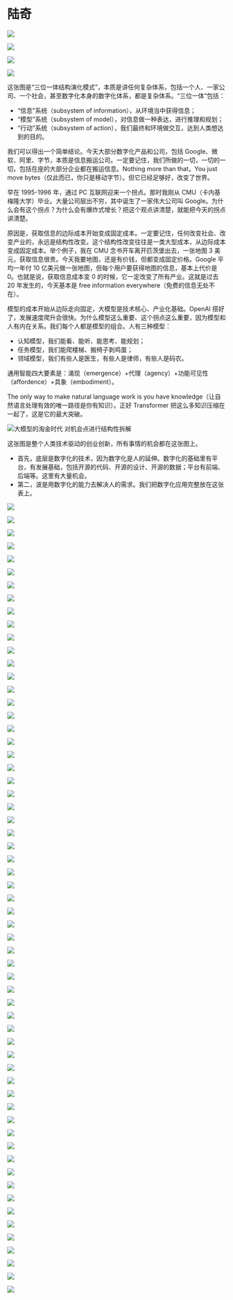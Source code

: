 # 陆奇

![](https://assets.ng-tech.icu/pdf/2023-%E9%99%86%E5%A5%87%E6%B7%B1%E5%9C%B3%E6%BC%94%E8%AE%B2/%E9%99%86%E5%A5%87%E6%B7%B1%E5%9C%B3%E6%BC%94%E8%AE%B2%EF%BC%882023%E5%B9%B44%E6%9C%8823%E6%97%A5%EF%BC%89-%E7%9C%9F%E6%AD%A3%E5%AE%8C%E6%95%B4%E7%89%88_00.png)

![](https://assets.ng-tech.icu/pdf/2023-%E9%99%86%E5%A5%87%E6%B7%B1%E5%9C%B3%E6%BC%94%E8%AE%B2/%E9%99%86%E5%A5%87%E6%B7%B1%E5%9C%B3%E6%BC%94%E8%AE%B2%EF%BC%882023%E5%B9%B44%E6%9C%8823%E6%97%A5%EF%BC%89-%E7%9C%9F%E6%AD%A3%E5%AE%8C%E6%95%B4%E7%89%88_01.png)

![](https://assets.ng-tech.icu/pdf/2023-%E9%99%86%E5%A5%87%E6%B7%B1%E5%9C%B3%E6%BC%94%E8%AE%B2/%E9%99%86%E5%A5%87%E6%B7%B1%E5%9C%B3%E6%BC%94%E8%AE%B2%EF%BC%882023%E5%B9%B44%E6%9C%8823%E6%97%A5%EF%BC%89-%E7%9C%9F%E6%AD%A3%E5%AE%8C%E6%95%B4%E7%89%88_02.png)

![](https://assets.ng-tech.icu/pdf/2023-%E9%99%86%E5%A5%87%E6%B7%B1%E5%9C%B3%E6%BC%94%E8%AE%B2/%E9%99%86%E5%A5%87%E6%B7%B1%E5%9C%B3%E6%BC%94%E8%AE%B2%EF%BC%882023%E5%B9%B44%E6%9C%8823%E6%97%A5%EF%BC%89-%E7%9C%9F%E6%AD%A3%E5%AE%8C%E6%95%B4%E7%89%88_03.png)

这张图是“三位一体结构演化模式”，本质是讲任何复杂体系，包括一个人、一家公司、一个社会，甚至数字化本身的数字化体系，都是复杂体系。“三位一体”包括：

- “信息”系统（subsystem of information），从环境当中获得信息；
- “模型”系统（subsystem of model），对信息做一种表达，进行推理和规划；
- “行动”系统（subsystem of action），我们最终和环境做交互，达到人类想达到的目的。

我们可以得出一个简单结论。今天大部分数字化产品和公司，包括 Google、微软、阿里、字节，本质是信息搬运公司。一定要记住，我们所做的一切，一切的一切，包括在座的大部分企业都在搬运信息。Nothing more than that，You just move bytes（仅此而已，你只是移动字节）。但它已经足够好，改变了世界。

早在 1995-1996 年，通过 PC 互联网迎来一个拐点。那时我刚从 CMU（卡内基梅隆大学）毕业。大量公司层出不穷，其中诞生了一家伟大公司叫 Google。为什么会有这个拐点？为什么会有爆炸式增长？把这个观点讲清楚，就能把今天的拐点讲清楚。

原因是，获取信息的边际成本开始变成固定成本。一定要记住，任何改变社会、改变产业的，永远是结构性改变。这个结构性改变往往是一类大型成本，从边际成本变成固定成本。举个例子，我在 CMU 念书开车离开匹茨堡出去，一张地图 3 美元，获取信息很贵。今天我要地图，还是有价钱，但都变成固定价格。Google 平均一年付 10 亿美元做一张地图，但每个用户要获得地图的信息，基本上代价是 0。也就是说，获取信息成本变 0 的时候，它一定改变了所有产业。这就是过去 20 年发生的，今天基本是 free information everywhere（免费的信息无处不在）。

模型的成本开始从边际走向固定，大模型是技术核心、产业化基础。OpenAI 搭好了，发展速度爬升会很快。为什么模型这么重要、这个拐点这么重要，因为模型和人有内在关系。我们每个人都是模型的组合。人有三种模型：

- 认知模型，我们能看、能听、能思考、能规划；
- 任务模型，我们能爬楼梯、搬椅子剥鸡蛋；
- 领域模型，我们有些人是医生，有些人是律师，有些人是码农。

通用智能四大要素是：涌现（emergence）+代理（agency）+功能可见性（affordence）+具象（embodiment）。

The only way to make natural language work is you have knowledge（让自然语言处理有效的唯一路径是你有知识）。正好 Transformer 把这么多知识压缩在一起了，这是它的最大突破。

![大模型的淘金时代 对机会点进行结构性拆解](https://assets.ng-tech.icu/item/20230424142818.png)

这张图是整个人类技术驱动的创业创新，所有事情的机会都在这张图上。

- 首先，底层是数字化的技术，因为数字化是人的延伸。数字化的基础里有平台，有发展基础，包括开源的代码、开源的设计、开源的数据；平台有前端、后端等。这里有大量机会。
- 第二，波是用数字化的能力去解决人的需求。我们把数字化应用完整放在这张表上。

![](https://assets.ng-tech.icu/pdf/2023-%E9%99%86%E5%A5%87%E6%B7%B1%E5%9C%B3%E6%BC%94%E8%AE%B2/%E9%99%86%E5%A5%87%E6%B7%B1%E5%9C%B3%E6%BC%94%E8%AE%B2%EF%BC%882023%E5%B9%B44%E6%9C%8823%E6%97%A5%EF%BC%89-%E7%9C%9F%E6%AD%A3%E5%AE%8C%E6%95%B4%E7%89%88_04.png)

![](https://assets.ng-tech.icu/pdf/2023-%E9%99%86%E5%A5%87%E6%B7%B1%E5%9C%B3%E6%BC%94%E8%AE%B2/%E9%99%86%E5%A5%87%E6%B7%B1%E5%9C%B3%E6%BC%94%E8%AE%B2%EF%BC%882023%E5%B9%B44%E6%9C%8823%E6%97%A5%EF%BC%89-%E7%9C%9F%E6%AD%A3%E5%AE%8C%E6%95%B4%E7%89%88_05.png)

![](https://assets.ng-tech.icu/pdf/2023-%E9%99%86%E5%A5%87%E6%B7%B1%E5%9C%B3%E6%BC%94%E8%AE%B2/%E9%99%86%E5%A5%87%E6%B7%B1%E5%9C%B3%E6%BC%94%E8%AE%B2%EF%BC%882023%E5%B9%B44%E6%9C%8823%E6%97%A5%EF%BC%89-%E7%9C%9F%E6%AD%A3%E5%AE%8C%E6%95%B4%E7%89%88_06.png)

![](https://assets.ng-tech.icu/pdf/2023-%E9%99%86%E5%A5%87%E6%B7%B1%E5%9C%B3%E6%BC%94%E8%AE%B2/%E9%99%86%E5%A5%87%E6%B7%B1%E5%9C%B3%E6%BC%94%E8%AE%B2%EF%BC%882023%E5%B9%B44%E6%9C%8823%E6%97%A5%EF%BC%89-%E7%9C%9F%E6%AD%A3%E5%AE%8C%E6%95%B4%E7%89%88_07.png)

![](https://assets.ng-tech.icu/pdf/2023-%E9%99%86%E5%A5%87%E6%B7%B1%E5%9C%B3%E6%BC%94%E8%AE%B2/%E9%99%86%E5%A5%87%E6%B7%B1%E5%9C%B3%E6%BC%94%E8%AE%B2%EF%BC%882023%E5%B9%B44%E6%9C%8823%E6%97%A5%EF%BC%89-%E7%9C%9F%E6%AD%A3%E5%AE%8C%E6%95%B4%E7%89%88_08.png)

![](https://assets.ng-tech.icu/pdf/2023-%E9%99%86%E5%A5%87%E6%B7%B1%E5%9C%B3%E6%BC%94%E8%AE%B2/%E9%99%86%E5%A5%87%E6%B7%B1%E5%9C%B3%E6%BC%94%E8%AE%B2%EF%BC%882023%E5%B9%B44%E6%9C%8823%E6%97%A5%EF%BC%89-%E7%9C%9F%E6%AD%A3%E5%AE%8C%E6%95%B4%E7%89%88_09.png)

![](https://assets.ng-tech.icu/pdf/2023-%E9%99%86%E5%A5%87%E6%B7%B1%E5%9C%B3%E6%BC%94%E8%AE%B2/%E9%99%86%E5%A5%87%E6%B7%B1%E5%9C%B3%E6%BC%94%E8%AE%B2%EF%BC%882023%E5%B9%B44%E6%9C%8823%E6%97%A5%EF%BC%89-%E7%9C%9F%E6%AD%A3%E5%AE%8C%E6%95%B4%E7%89%88_10.png)

![](https://assets.ng-tech.icu/pdf/2023-%E9%99%86%E5%A5%87%E6%B7%B1%E5%9C%B3%E6%BC%94%E8%AE%B2/%E9%99%86%E5%A5%87%E6%B7%B1%E5%9C%B3%E6%BC%94%E8%AE%B2%EF%BC%882023%E5%B9%B44%E6%9C%8823%E6%97%A5%EF%BC%89-%E7%9C%9F%E6%AD%A3%E5%AE%8C%E6%95%B4%E7%89%88_11.png)

![](https://assets.ng-tech.icu/pdf/2023-%E9%99%86%E5%A5%87%E6%B7%B1%E5%9C%B3%E6%BC%94%E8%AE%B2/%E9%99%86%E5%A5%87%E6%B7%B1%E5%9C%B3%E6%BC%94%E8%AE%B2%EF%BC%882023%E5%B9%B44%E6%9C%8823%E6%97%A5%EF%BC%89-%E7%9C%9F%E6%AD%A3%E5%AE%8C%E6%95%B4%E7%89%88_12.png)

![](https://assets.ng-tech.icu/pdf/2023-%E9%99%86%E5%A5%87%E6%B7%B1%E5%9C%B3%E6%BC%94%E8%AE%B2/%E9%99%86%E5%A5%87%E6%B7%B1%E5%9C%B3%E6%BC%94%E8%AE%B2%EF%BC%882023%E5%B9%B44%E6%9C%8823%E6%97%A5%EF%BC%89-%E7%9C%9F%E6%AD%A3%E5%AE%8C%E6%95%B4%E7%89%88_13.png)

![](https://assets.ng-tech.icu/pdf/2023-%E9%99%86%E5%A5%87%E6%B7%B1%E5%9C%B3%E6%BC%94%E8%AE%B2/%E9%99%86%E5%A5%87%E6%B7%B1%E5%9C%B3%E6%BC%94%E8%AE%B2%EF%BC%882023%E5%B9%B44%E6%9C%8823%E6%97%A5%EF%BC%89-%E7%9C%9F%E6%AD%A3%E5%AE%8C%E6%95%B4%E7%89%88_14.png)

![](https://assets.ng-tech.icu/pdf/2023-%E9%99%86%E5%A5%87%E6%B7%B1%E5%9C%B3%E6%BC%94%E8%AE%B2/%E9%99%86%E5%A5%87%E6%B7%B1%E5%9C%B3%E6%BC%94%E8%AE%B2%EF%BC%882023%E5%B9%B44%E6%9C%8823%E6%97%A5%EF%BC%89-%E7%9C%9F%E6%AD%A3%E5%AE%8C%E6%95%B4%E7%89%88_15.png)

![](https://assets.ng-tech.icu/pdf/2023-%E9%99%86%E5%A5%87%E6%B7%B1%E5%9C%B3%E6%BC%94%E8%AE%B2/%E9%99%86%E5%A5%87%E6%B7%B1%E5%9C%B3%E6%BC%94%E8%AE%B2%EF%BC%882023%E5%B9%B44%E6%9C%8823%E6%97%A5%EF%BC%89-%E7%9C%9F%E6%AD%A3%E5%AE%8C%E6%95%B4%E7%89%88_16.png)

![](https://assets.ng-tech.icu/pdf/2023-%E9%99%86%E5%A5%87%E6%B7%B1%E5%9C%B3%E6%BC%94%E8%AE%B2/%E9%99%86%E5%A5%87%E6%B7%B1%E5%9C%B3%E6%BC%94%E8%AE%B2%EF%BC%882023%E5%B9%B44%E6%9C%8823%E6%97%A5%EF%BC%89-%E7%9C%9F%E6%AD%A3%E5%AE%8C%E6%95%B4%E7%89%88_17.png)

![](https://assets.ng-tech.icu/pdf/2023-%E9%99%86%E5%A5%87%E6%B7%B1%E5%9C%B3%E6%BC%94%E8%AE%B2/%E9%99%86%E5%A5%87%E6%B7%B1%E5%9C%B3%E6%BC%94%E8%AE%B2%EF%BC%882023%E5%B9%B44%E6%9C%8823%E6%97%A5%EF%BC%89-%E7%9C%9F%E6%AD%A3%E5%AE%8C%E6%95%B4%E7%89%88_18.png)

![](https://assets.ng-tech.icu/pdf/2023-%E9%99%86%E5%A5%87%E6%B7%B1%E5%9C%B3%E6%BC%94%E8%AE%B2/%E9%99%86%E5%A5%87%E6%B7%B1%E5%9C%B3%E6%BC%94%E8%AE%B2%EF%BC%882023%E5%B9%B44%E6%9C%8823%E6%97%A5%EF%BC%89-%E7%9C%9F%E6%AD%A3%E5%AE%8C%E6%95%B4%E7%89%88_19.png)

![](https://assets.ng-tech.icu/pdf/2023-%E9%99%86%E5%A5%87%E6%B7%B1%E5%9C%B3%E6%BC%94%E8%AE%B2/%E9%99%86%E5%A5%87%E6%B7%B1%E5%9C%B3%E6%BC%94%E8%AE%B2%EF%BC%882023%E5%B9%B44%E6%9C%8823%E6%97%A5%EF%BC%89-%E7%9C%9F%E6%AD%A3%E5%AE%8C%E6%95%B4%E7%89%88_20.png)

![](https://assets.ng-tech.icu/pdf/2023-%E9%99%86%E5%A5%87%E6%B7%B1%E5%9C%B3%E6%BC%94%E8%AE%B2/%E9%99%86%E5%A5%87%E6%B7%B1%E5%9C%B3%E6%BC%94%E8%AE%B2%EF%BC%882023%E5%B9%B44%E6%9C%8823%E6%97%A5%EF%BC%89-%E7%9C%9F%E6%AD%A3%E5%AE%8C%E6%95%B4%E7%89%88_21.png)

![](https://assets.ng-tech.icu/pdf/2023-%E9%99%86%E5%A5%87%E6%B7%B1%E5%9C%B3%E6%BC%94%E8%AE%B2/%E9%99%86%E5%A5%87%E6%B7%B1%E5%9C%B3%E6%BC%94%E8%AE%B2%EF%BC%882023%E5%B9%B44%E6%9C%8823%E6%97%A5%EF%BC%89-%E7%9C%9F%E6%AD%A3%E5%AE%8C%E6%95%B4%E7%89%88_22.png)

![](https://assets.ng-tech.icu/pdf/2023-%E9%99%86%E5%A5%87%E6%B7%B1%E5%9C%B3%E6%BC%94%E8%AE%B2/%E9%99%86%E5%A5%87%E6%B7%B1%E5%9C%B3%E6%BC%94%E8%AE%B2%EF%BC%882023%E5%B9%B44%E6%9C%8823%E6%97%A5%EF%BC%89-%E7%9C%9F%E6%AD%A3%E5%AE%8C%E6%95%B4%E7%89%88_23.png)

![](https://assets.ng-tech.icu/pdf/2023-%E9%99%86%E5%A5%87%E6%B7%B1%E5%9C%B3%E6%BC%94%E8%AE%B2/%E9%99%86%E5%A5%87%E6%B7%B1%E5%9C%B3%E6%BC%94%E8%AE%B2%EF%BC%882023%E5%B9%B44%E6%9C%8823%E6%97%A5%EF%BC%89-%E7%9C%9F%E6%AD%A3%E5%AE%8C%E6%95%B4%E7%89%88_24.png)

![](https://assets.ng-tech.icu/pdf/2023-%E9%99%86%E5%A5%87%E6%B7%B1%E5%9C%B3%E6%BC%94%E8%AE%B2/%E9%99%86%E5%A5%87%E6%B7%B1%E5%9C%B3%E6%BC%94%E8%AE%B2%EF%BC%882023%E5%B9%B44%E6%9C%8823%E6%97%A5%EF%BC%89-%E7%9C%9F%E6%AD%A3%E5%AE%8C%E6%95%B4%E7%89%88_25.png)

![](https://assets.ng-tech.icu/pdf/2023-%E9%99%86%E5%A5%87%E6%B7%B1%E5%9C%B3%E6%BC%94%E8%AE%B2/%E9%99%86%E5%A5%87%E6%B7%B1%E5%9C%B3%E6%BC%94%E8%AE%B2%EF%BC%882023%E5%B9%B44%E6%9C%8823%E6%97%A5%EF%BC%89-%E7%9C%9F%E6%AD%A3%E5%AE%8C%E6%95%B4%E7%89%88_26.png)

![](https://assets.ng-tech.icu/pdf/2023-%E9%99%86%E5%A5%87%E6%B7%B1%E5%9C%B3%E6%BC%94%E8%AE%B2/%E9%99%86%E5%A5%87%E6%B7%B1%E5%9C%B3%E6%BC%94%E8%AE%B2%EF%BC%882023%E5%B9%B44%E6%9C%8823%E6%97%A5%EF%BC%89-%E7%9C%9F%E6%AD%A3%E5%AE%8C%E6%95%B4%E7%89%88_27.png)

![](https://assets.ng-tech.icu/pdf/2023-%E9%99%86%E5%A5%87%E6%B7%B1%E5%9C%B3%E6%BC%94%E8%AE%B2/%E9%99%86%E5%A5%87%E6%B7%B1%E5%9C%B3%E6%BC%94%E8%AE%B2%EF%BC%882023%E5%B9%B44%E6%9C%8823%E6%97%A5%EF%BC%89-%E7%9C%9F%E6%AD%A3%E5%AE%8C%E6%95%B4%E7%89%88_28.png)

![](https://assets.ng-tech.icu/pdf/2023-%E9%99%86%E5%A5%87%E6%B7%B1%E5%9C%B3%E6%BC%94%E8%AE%B2/%E9%99%86%E5%A5%87%E6%B7%B1%E5%9C%B3%E6%BC%94%E8%AE%B2%EF%BC%882023%E5%B9%B44%E6%9C%8823%E6%97%A5%EF%BC%89-%E7%9C%9F%E6%AD%A3%E5%AE%8C%E6%95%B4%E7%89%88_29.png)

![](https://assets.ng-tech.icu/pdf/2023-%E9%99%86%E5%A5%87%E6%B7%B1%E5%9C%B3%E6%BC%94%E8%AE%B2/%E9%99%86%E5%A5%87%E6%B7%B1%E5%9C%B3%E6%BC%94%E8%AE%B2%EF%BC%882023%E5%B9%B44%E6%9C%8823%E6%97%A5%EF%BC%89-%E7%9C%9F%E6%AD%A3%E5%AE%8C%E6%95%B4%E7%89%88_30.png)

![](https://assets.ng-tech.icu/pdf/2023-%E9%99%86%E5%A5%87%E6%B7%B1%E5%9C%B3%E6%BC%94%E8%AE%B2/%E9%99%86%E5%A5%87%E6%B7%B1%E5%9C%B3%E6%BC%94%E8%AE%B2%EF%BC%882023%E5%B9%B44%E6%9C%8823%E6%97%A5%EF%BC%89-%E7%9C%9F%E6%AD%A3%E5%AE%8C%E6%95%B4%E7%89%88_31.png)

![](https://assets.ng-tech.icu/pdf/2023-%E9%99%86%E5%A5%87%E6%B7%B1%E5%9C%B3%E6%BC%94%E8%AE%B2/%E9%99%86%E5%A5%87%E6%B7%B1%E5%9C%B3%E6%BC%94%E8%AE%B2%EF%BC%882023%E5%B9%B44%E6%9C%8823%E6%97%A5%EF%BC%89-%E7%9C%9F%E6%AD%A3%E5%AE%8C%E6%95%B4%E7%89%88_32.png)

![](https://assets.ng-tech.icu/pdf/2023-%E9%99%86%E5%A5%87%E6%B7%B1%E5%9C%B3%E6%BC%94%E8%AE%B2/%E9%99%86%E5%A5%87%E6%B7%B1%E5%9C%B3%E6%BC%94%E8%AE%B2%EF%BC%882023%E5%B9%B44%E6%9C%8823%E6%97%A5%EF%BC%89-%E7%9C%9F%E6%AD%A3%E5%AE%8C%E6%95%B4%E7%89%88_33.png)

![](https://assets.ng-tech.icu/pdf/2023-%E9%99%86%E5%A5%87%E6%B7%B1%E5%9C%B3%E6%BC%94%E8%AE%B2/%E9%99%86%E5%A5%87%E6%B7%B1%E5%9C%B3%E6%BC%94%E8%AE%B2%EF%BC%882023%E5%B9%B44%E6%9C%8823%E6%97%A5%EF%BC%89-%E7%9C%9F%E6%AD%A3%E5%AE%8C%E6%95%B4%E7%89%88_34.png)

![](https://assets.ng-tech.icu/pdf/2023-%E9%99%86%E5%A5%87%E6%B7%B1%E5%9C%B3%E6%BC%94%E8%AE%B2/%E9%99%86%E5%A5%87%E6%B7%B1%E5%9C%B3%E6%BC%94%E8%AE%B2%EF%BC%882023%E5%B9%B44%E6%9C%8823%E6%97%A5%EF%BC%89-%E7%9C%9F%E6%AD%A3%E5%AE%8C%E6%95%B4%E7%89%88_35.png)

![](https://assets.ng-tech.icu/pdf/2023-%E9%99%86%E5%A5%87%E6%B7%B1%E5%9C%B3%E6%BC%94%E8%AE%B2/%E9%99%86%E5%A5%87%E6%B7%B1%E5%9C%B3%E6%BC%94%E8%AE%B2%EF%BC%882023%E5%B9%B44%E6%9C%8823%E6%97%A5%EF%BC%89-%E7%9C%9F%E6%AD%A3%E5%AE%8C%E6%95%B4%E7%89%88_36.png)

![](https://assets.ng-tech.icu/pdf/2023-%E9%99%86%E5%A5%87%E6%B7%B1%E5%9C%B3%E6%BC%94%E8%AE%B2/%E9%99%86%E5%A5%87%E6%B7%B1%E5%9C%B3%E6%BC%94%E8%AE%B2%EF%BC%882023%E5%B9%B44%E6%9C%8823%E6%97%A5%EF%BC%89-%E7%9C%9F%E6%AD%A3%E5%AE%8C%E6%95%B4%E7%89%88_37.png)

![](https://assets.ng-tech.icu/pdf/2023-%E9%99%86%E5%A5%87%E6%B7%B1%E5%9C%B3%E6%BC%94%E8%AE%B2/%E9%99%86%E5%A5%87%E6%B7%B1%E5%9C%B3%E6%BC%94%E8%AE%B2%EF%BC%882023%E5%B9%B44%E6%9C%8823%E6%97%A5%EF%BC%89-%E7%9C%9F%E6%AD%A3%E5%AE%8C%E6%95%B4%E7%89%88_38.png)

![](https://assets.ng-tech.icu/pdf/2023-%E9%99%86%E5%A5%87%E6%B7%B1%E5%9C%B3%E6%BC%94%E8%AE%B2/%E9%99%86%E5%A5%87%E6%B7%B1%E5%9C%B3%E6%BC%94%E8%AE%B2%EF%BC%882023%E5%B9%B44%E6%9C%8823%E6%97%A5%EF%BC%89-%E7%9C%9F%E6%AD%A3%E5%AE%8C%E6%95%B4%E7%89%88_39.png)

![](https://assets.ng-tech.icu/pdf/2023-%E9%99%86%E5%A5%87%E6%B7%B1%E5%9C%B3%E6%BC%94%E8%AE%B2/%E9%99%86%E5%A5%87%E6%B7%B1%E5%9C%B3%E6%BC%94%E8%AE%B2%EF%BC%882023%E5%B9%B44%E6%9C%8823%E6%97%A5%EF%BC%89-%E7%9C%9F%E6%AD%A3%E5%AE%8C%E6%95%B4%E7%89%88_40.png)

![](https://assets.ng-tech.icu/pdf/2023-%E9%99%86%E5%A5%87%E6%B7%B1%E5%9C%B3%E6%BC%94%E8%AE%B2/%E9%99%86%E5%A5%87%E6%B7%B1%E5%9C%B3%E6%BC%94%E8%AE%B2%EF%BC%882023%E5%B9%B44%E6%9C%8823%E6%97%A5%EF%BC%89-%E7%9C%9F%E6%AD%A3%E5%AE%8C%E6%95%B4%E7%89%88_41.png)

![](https://assets.ng-tech.icu/pdf/2023-%E9%99%86%E5%A5%87%E6%B7%B1%E5%9C%B3%E6%BC%94%E8%AE%B2/%E9%99%86%E5%A5%87%E6%B7%B1%E5%9C%B3%E6%BC%94%E8%AE%B2%EF%BC%882023%E5%B9%B44%E6%9C%8823%E6%97%A5%EF%BC%89-%E7%9C%9F%E6%AD%A3%E5%AE%8C%E6%95%B4%E7%89%88_42.png)

![](https://assets.ng-tech.icu/pdf/2023-%E9%99%86%E5%A5%87%E6%B7%B1%E5%9C%B3%E6%BC%94%E8%AE%B2/%E9%99%86%E5%A5%87%E6%B7%B1%E5%9C%B3%E6%BC%94%E8%AE%B2%EF%BC%882023%E5%B9%B44%E6%9C%8823%E6%97%A5%EF%BC%89-%E7%9C%9F%E6%AD%A3%E5%AE%8C%E6%95%B4%E7%89%88_43.png)

![](https://assets.ng-tech.icu/pdf/2023-%E9%99%86%E5%A5%87%E6%B7%B1%E5%9C%B3%E6%BC%94%E8%AE%B2/%E9%99%86%E5%A5%87%E6%B7%B1%E5%9C%B3%E6%BC%94%E8%AE%B2%EF%BC%882023%E5%B9%B44%E6%9C%8823%E6%97%A5%EF%BC%89-%E7%9C%9F%E6%AD%A3%E5%AE%8C%E6%95%B4%E7%89%88_44.png)

![](https://assets.ng-tech.icu/pdf/2023-%E9%99%86%E5%A5%87%E6%B7%B1%E5%9C%B3%E6%BC%94%E8%AE%B2/%E9%99%86%E5%A5%87%E6%B7%B1%E5%9C%B3%E6%BC%94%E8%AE%B2%EF%BC%882023%E5%B9%B44%E6%9C%8823%E6%97%A5%EF%BC%89-%E7%9C%9F%E6%AD%A3%E5%AE%8C%E6%95%B4%E7%89%88_45.png)

![](https://assets.ng-tech.icu/pdf/2023-%E9%99%86%E5%A5%87%E6%B7%B1%E5%9C%B3%E6%BC%94%E8%AE%B2/%E9%99%86%E5%A5%87%E6%B7%B1%E5%9C%B3%E6%BC%94%E8%AE%B2%EF%BC%882023%E5%B9%B44%E6%9C%8823%E6%97%A5%EF%BC%89-%E7%9C%9F%E6%AD%A3%E5%AE%8C%E6%95%B4%E7%89%88_46.png)

![](https://assets.ng-tech.icu/pdf/2023-%E9%99%86%E5%A5%87%E6%B7%B1%E5%9C%B3%E6%BC%94%E8%AE%B2/%E9%99%86%E5%A5%87%E6%B7%B1%E5%9C%B3%E6%BC%94%E8%AE%B2%EF%BC%882023%E5%B9%B44%E6%9C%8823%E6%97%A5%EF%BC%89-%E7%9C%9F%E6%AD%A3%E5%AE%8C%E6%95%B4%E7%89%88_47.png)

![](https://assets.ng-tech.icu/pdf/2023-%E9%99%86%E5%A5%87%E6%B7%B1%E5%9C%B3%E6%BC%94%E8%AE%B2/%E9%99%86%E5%A5%87%E6%B7%B1%E5%9C%B3%E6%BC%94%E8%AE%B2%EF%BC%882023%E5%B9%B44%E6%9C%8823%E6%97%A5%EF%BC%89-%E7%9C%9F%E6%AD%A3%E5%AE%8C%E6%95%B4%E7%89%88_48.png)

![](https://assets.ng-tech.icu/pdf/2023-%E9%99%86%E5%A5%87%E6%B7%B1%E5%9C%B3%E6%BC%94%E8%AE%B2/%E9%99%86%E5%A5%87%E6%B7%B1%E5%9C%B3%E6%BC%94%E8%AE%B2%EF%BC%882023%E5%B9%B44%E6%9C%8823%E6%97%A5%EF%BC%89-%E7%9C%9F%E6%AD%A3%E5%AE%8C%E6%95%B4%E7%89%88_49.png)

![](https://assets.ng-tech.icu/pdf/2023-%E9%99%86%E5%A5%87%E6%B7%B1%E5%9C%B3%E6%BC%94%E8%AE%B2/%E9%99%86%E5%A5%87%E6%B7%B1%E5%9C%B3%E6%BC%94%E8%AE%B2%EF%BC%882023%E5%B9%B44%E6%9C%8823%E6%97%A5%EF%BC%89-%E7%9C%9F%E6%AD%A3%E5%AE%8C%E6%95%B4%E7%89%88_50.png)

![](https://assets.ng-tech.icu/pdf/2023-%E9%99%86%E5%A5%87%E6%B7%B1%E5%9C%B3%E6%BC%94%E8%AE%B2/%E9%99%86%E5%A5%87%E6%B7%B1%E5%9C%B3%E6%BC%94%E8%AE%B2%EF%BC%882023%E5%B9%B44%E6%9C%8823%E6%97%A5%EF%BC%89-%E7%9C%9F%E6%AD%A3%E5%AE%8C%E6%95%B4%E7%89%88_51.png)

![](https://assets.ng-tech.icu/pdf/2023-%E9%99%86%E5%A5%87%E6%B7%B1%E5%9C%B3%E6%BC%94%E8%AE%B2/%E9%99%86%E5%A5%87%E6%B7%B1%E5%9C%B3%E6%BC%94%E8%AE%B2%EF%BC%882023%E5%B9%B44%E6%9C%8823%E6%97%A5%EF%BC%89-%E7%9C%9F%E6%AD%A3%E5%AE%8C%E6%95%B4%E7%89%88_52.png)

![](https://assets.ng-tech.icu/pdf/2023-%E9%99%86%E5%A5%87%E6%B7%B1%E5%9C%B3%E6%BC%94%E8%AE%B2/%E9%99%86%E5%A5%87%E6%B7%B1%E5%9C%B3%E6%BC%94%E8%AE%B2%EF%BC%882023%E5%B9%B44%E6%9C%8823%E6%97%A5%EF%BC%89-%E7%9C%9F%E6%AD%A3%E5%AE%8C%E6%95%B4%E7%89%88_53.png)

![](https://assets.ng-tech.icu/pdf/2023-%E9%99%86%E5%A5%87%E6%B7%B1%E5%9C%B3%E6%BC%94%E8%AE%B2/%E9%99%86%E5%A5%87%E6%B7%B1%E5%9C%B3%E6%BC%94%E8%AE%B2%EF%BC%882023%E5%B9%B44%E6%9C%8823%E6%97%A5%EF%BC%89-%E7%9C%9F%E6%AD%A3%E5%AE%8C%E6%95%B4%E7%89%88_54.png)

![](https://assets.ng-tech.icu/pdf/2023-%E9%99%86%E5%A5%87%E6%B7%B1%E5%9C%B3%E6%BC%94%E8%AE%B2/%E9%99%86%E5%A5%87%E6%B7%B1%E5%9C%B3%E6%BC%94%E8%AE%B2%EF%BC%882023%E5%B9%B44%E6%9C%8823%E6%97%A5%EF%BC%89-%E7%9C%9F%E6%AD%A3%E5%AE%8C%E6%95%B4%E7%89%88_55.png)

![](https://assets.ng-tech.icu/pdf/2023-%E9%99%86%E5%A5%87%E6%B7%B1%E5%9C%B3%E6%BC%94%E8%AE%B2/%E9%99%86%E5%A5%87%E6%B7%B1%E5%9C%B3%E6%BC%94%E8%AE%B2%EF%BC%882023%E5%B9%B44%E6%9C%8823%E6%97%A5%EF%BC%89-%E7%9C%9F%E6%AD%A3%E5%AE%8C%E6%95%B4%E7%89%88_56.png)

![](https://assets.ng-tech.icu/pdf/2023-%E9%99%86%E5%A5%87%E6%B7%B1%E5%9C%B3%E6%BC%94%E8%AE%B2/%E9%99%86%E5%A5%87%E6%B7%B1%E5%9C%B3%E6%BC%94%E8%AE%B2%EF%BC%882023%E5%B9%B44%E6%9C%8823%E6%97%A5%EF%BC%89-%E7%9C%9F%E6%AD%A3%E5%AE%8C%E6%95%B4%E7%89%88_57.png)

![](https://assets.ng-tech.icu/pdf/2023-%E9%99%86%E5%A5%87%E6%B7%B1%E5%9C%B3%E6%BC%94%E8%AE%B2/%E9%99%86%E5%A5%87%E6%B7%B1%E5%9C%B3%E6%BC%94%E8%AE%B2%EF%BC%882023%E5%B9%B44%E6%9C%8823%E6%97%A5%EF%BC%89-%E7%9C%9F%E6%AD%A3%E5%AE%8C%E6%95%B4%E7%89%88_58.png)

![](https://assets.ng-tech.icu/pdf/2023-%E9%99%86%E5%A5%87%E6%B7%B1%E5%9C%B3%E6%BC%94%E8%AE%B2/%E9%99%86%E5%A5%87%E6%B7%B1%E5%9C%B3%E6%BC%94%E8%AE%B2%EF%BC%882023%E5%B9%B44%E6%9C%8823%E6%97%A5%EF%BC%89-%E7%9C%9F%E6%AD%A3%E5%AE%8C%E6%95%B4%E7%89%88_59.png)

![](https://assets.ng-tech.icu/pdf/2023-%E9%99%86%E5%A5%87%E6%B7%B1%E5%9C%B3%E6%BC%94%E8%AE%B2/%E9%99%86%E5%A5%87%E6%B7%B1%E5%9C%B3%E6%BC%94%E8%AE%B2%EF%BC%882023%E5%B9%B44%E6%9C%8823%E6%97%A5%EF%BC%89-%E7%9C%9F%E6%AD%A3%E5%AE%8C%E6%95%B4%E7%89%88_60.png)

![](https://assets.ng-tech.icu/pdf/2023-%E9%99%86%E5%A5%87%E6%B7%B1%E5%9C%B3%E6%BC%94%E8%AE%B2/%E9%99%86%E5%A5%87%E6%B7%B1%E5%9C%B3%E6%BC%94%E8%AE%B2%EF%BC%882023%E5%B9%B44%E6%9C%8823%E6%97%A5%EF%BC%89-%E7%9C%9F%E6%AD%A3%E5%AE%8C%E6%95%B4%E7%89%88_61.png)

![](https://assets.ng-tech.icu/pdf/2023-%E9%99%86%E5%A5%87%E6%B7%B1%E5%9C%B3%E6%BC%94%E8%AE%B2/%E9%99%86%E5%A5%87%E6%B7%B1%E5%9C%B3%E6%BC%94%E8%AE%B2%EF%BC%882023%E5%B9%B44%E6%9C%8823%E6%97%A5%EF%BC%89-%E7%9C%9F%E6%AD%A3%E5%AE%8C%E6%95%B4%E7%89%88_62.png)

![](https://assets.ng-tech.icu/pdf/2023-%E9%99%86%E5%A5%87%E6%B7%B1%E5%9C%B3%E6%BC%94%E8%AE%B2/%E9%99%86%E5%A5%87%E6%B7%B1%E5%9C%B3%E6%BC%94%E8%AE%B2%EF%BC%882023%E5%B9%B44%E6%9C%8823%E6%97%A5%EF%BC%89-%E7%9C%9F%E6%AD%A3%E5%AE%8C%E6%95%B4%E7%89%88_63.png)

![](https://assets.ng-tech.icu/pdf/2023-%E9%99%86%E5%A5%87%E6%B7%B1%E5%9C%B3%E6%BC%94%E8%AE%B2/%E9%99%86%E5%A5%87%E6%B7%B1%E5%9C%B3%E6%BC%94%E8%AE%B2%EF%BC%882023%E5%B9%B44%E6%9C%8823%E6%97%A5%EF%BC%89-%E7%9C%9F%E6%AD%A3%E5%AE%8C%E6%95%B4%E7%89%88_64.png)
